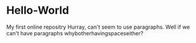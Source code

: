 # Hello-World
My first online repositry
Hurray, can't seem to use paragraphs. Well if we can't have paragraphs whybotherhavingspaceseither?
